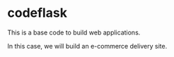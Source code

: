 # codeflask

This is a base code to build web applications.

In this case, we will build an e-commerce delivery site.